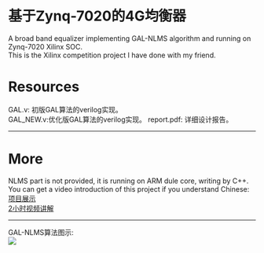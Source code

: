 # 基于Zynq-7020的4G均衡器
A broad band equalizer implementing GAL-NLMS algorithm and running on Zynq-7020 Xilinx SOC.    
This is the Xilinx competition project I have done with my friend.       

# Resources
GAL.v: 初版GAL算法的verilog实现。        
GAL_NEW.v:优化版GAL算法的verilog实现。
report.pdf: 详细设计报告。
    

---
# More
NLMS part is not provided, it is running on ARM dule core, writing by C++.   
You can get a video introduction of this project if you understand Chinese:     
[项目展示](https://v.youku.com/v_show/id_XNTczODM1MzUy.html)      
[2小时视频讲解](https://www.bilibili.com/video/BV1p54y1e7kX/)
      
---
GAL-NLMS算法图示:    
![](https://github.com/stephenkung/broad_band_equalizer/blob/master/GAL-NLMS.png)
